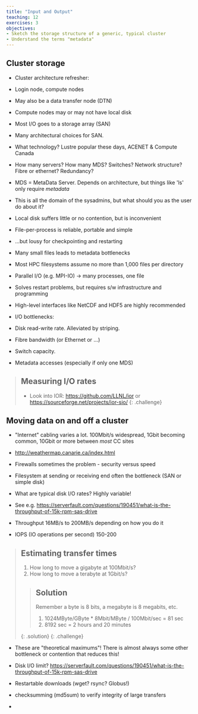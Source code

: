 ```yaml
---
title: "Input and Output"
teaching: 12
exercises: 3
objectives:
- Sketch the storage structure of a generic, typical cluster
- Understand the terms "metadata"
---
```


## Cluster storage

- Cluster architecture refresher:
- Login node, compute nodes
- May also be a data transfer node (DTN)
- Compute nodes may or may not have local disk
- Most I/O goes to a storage array (SAN)

- Many architectural choices for SAN.
- What technology? Lustre popular these days, ACENET & Compute Canada
- How many servers? How many MDS? Switches? Network structure? Fibre or ethernet? Redundancy?
- MDS = MetaData Server. Depends on architecture, but things like 'ls' only require *metadata*
- This is all the domain of the sysadmins, but what should you as the user do about it?

- Local disk suffers little or no contention, but is inconvenient

- File-per-process is reliable, portable and simple
- ...but lousy for checkpointing and restarting
- Many small files leads to metadata bottlenecks
- Most HPC filesystems assume no more than 1,000 files per directory

- Parallel I/O (e.g. MPI-IO) -> many processes, one file
- Solves restart problems, but requires s/w infrastructure and programming

- High-level interfaces like NetCDF and HDF5 are highly recommended

- I/O bottlenecks:
- Disk read-write rate. Alleviated by striping.
- Fibre bandwidth (or Ethernet or ...)
- Switch capacity.
- Metadata accesses (especially if only one MDS)

> ## Measuring I/O rates
>
> - Look into IOR: https://github.com/LLNL/ior or https://sourceforge.net/projects/ior-sio/
{: .challenge}
 

## Moving data on and off a cluster

- "Internet" cabling varies a lot. 100Mbit/s widespread, 1Gbit becoming common, 10Gbit or more between *most* CC sites
- http://weathermap.canarie.ca/index.html
- Firewalls sometimes the problem - security versus speed

- Filesystem at sending or receiving end often the bottleneck (SAN or simple disk)
- What are typical disk I/O rates? Highly variable! 
- See e.g. https://serverfault.com/questions/190451/what-is-the-throughput-of-15k-rpm-sas-drive
- Throughput 16MB/s to 200MB/s depending on how you do it
- IOPS (IO operations per second) 150-200

> ## Estimating transfer times
> 1. How long to move a gigabyte at 100Mbit/s?
> 2. How long to move a terabyte at 1Gbit/s? 
>
> > ## Solution
> > Remember a byte is 8 bits, a megabyte is 8 megabits, etc.
> > 1. 1024MByte/GByte * 8Mbit/MByte / 100Mbit/sec = 81 sec
> > 2. 8192 sec = 2 hours and 20 minutes
> >
> {: .solution}
{: .challenge}

- These are "theoretical maximums"! There is almost always some other bottleneck or contention that reduces this!
- Disk I/O limit? https://serverfault.com/questions/190451/what-is-the-throughput-of-15k-rpm-sas-drive

- Restartable downloads (wget? rsync? Globus!)
- checksumming (md5sum) to verify integrity of large transfers
- 

